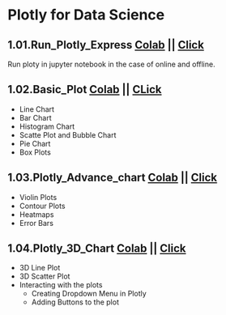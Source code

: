 # Plotly for Data Science

## 1.01.Run_Plotly_Express [Colab](https://colab.research.google.com/github/RifatMuhtasim/Plotly_for_Data_Science/blob/master/1.01.Run_Plotly_Express.ipynb) || [Click](https://github.com/RifatMuhtasim/Plotly_for_Data_Science/blob/master/1.01.Run_Plotly_Express.ipynb)
Run ploty in jupyter notebook in the case of online and offline.


## 1.02.Basic_Plot [Colab](https://colab.research.google.com/github/RifatMuhtasim/Plotly_for_Data_Science/blob/master/1.02.Basic_Plot.ipynb) || [CLick](https://github.com/RifatMuhtasim/Plotly_for_Data_Science/blob/master/1.01.Run_Plotly_Express.ipynb)
- Line Chart
- Bar Chart
- Histogram Chart
- Scatte Plot and Bubble Chart
- Pie Chart
- Box Plots


## 1.03.Plotly_Advance_chart [Colab](https://colab.research.google.com/github/RifatMuhtasim/Plotly_for_Data_Science/blob/master/1.03.Plotly_Advance_Chart.ipynb) || [Click](https://github.com/RifatMuhtasim/Plotly_for_Data_Science/blob/master/1.01.Run_Plotly_Express.ipynb)
- Violin Plots
- Contour Plots
- Heatmaps
- Error Bars


## 1.04.Plotly_3D_Chart [Colab](https://colab.research.google.com/github/RifatMuhtasim/Plotly_for_Data_Science/blob/master/1.04.Plotly_3D_Chart.ipynb) || [Click](https://github.com/RifatMuhtasim/Plotly_for_Data_Science/blob/master/1.01.Run_Plotly_Express.ipynb)
- 3D Line Plot
- 3D Scatter Plot
- Interacting with the plots
  - Creating Dropdown Menu in Plotly
  - Adding Buttons to the plot
